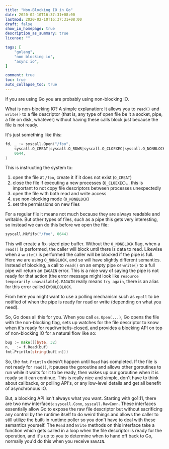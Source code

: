 ```yaml
---
title: "Non-Blocking IO in Go"
date: 2020-02-10T16:37:31+08:00
lastmod: 2020-02-10T16:37:31+08:00
draft: false
show_in_homepage: true
description_as_summary: true
license: ""

tags: [
    "golang",
    "non blocking io",
    "async io",
]

comment: true
toc: true
auto_collapse_toc: true
---
```



If you are using Go you are probably using non-blocking IO.

What is non-blocking IO? A simple explanation: It allows you to `read()` and `write()` to a file descriptor (that is, any type of open file be it a socket, pipe, a file on disk, whatever) without having these calls block just because the file is not ready.

It's just something like this:
```go
fd, _ := syscall.Open("/foo",
    syscall.O_CREAT|syscall.O_RDWR|syscall.O_CLOEXEC|syscall.O_NONBLOCK,
    0644,
)
```

This is instructing the system to:
1. open the file at `/foo`, create it if it does not exist (`O_CREAT`)
2. close the file if executing a new processes (`O_CLOEXEC`)… this is important to not copy file descriptors between processes unexpectedly
3. open the file with both read and write access
4. use non-blocking mode (`O_NONBLOCK`)
5. set the permissions on new files

For a regular file it means not much because they are always readable and writable. But other types of files, such as a pipe this gets very interesting, so instead we can do this before we open the file:
```go
syscall.Mkfifo("/foo", 0644)
```

This will create a fix-sized pipe buffer. Without the `O_NONBLOCK` flag, when a `read()` is performed, the caller will block until there is data to read. Likewise when a `write()` is performed the caller will be blocked if the pipe is full. Here we are using `O_NONBLOCK`, and so will have slightly different semantics. Instead of blocking, a call to `read()` on an empty pipe or `write()` to a full pipe will return an `EAGAIN` error. This is a nice way of saying the pipe is not ready for that action (the error message might look like `resource temporarily unavailable`). `EAGAIN` really means `try again`, there is an alias for this error called `EWOULDBLOCK`.

From here you might want to use a polling mechanism such as `epoll` to be notified of when the pipe is ready for read or write (depending on what you need).

So, Go does all this for you. When you call `os.Open(...)`, Go opens the file with the non-blocking flag, sets up watches for the file descriptor to know when it's ready for read/write/is-closed, and provides a blocking API on top of non-blocking IO for a natural flow like so:
```go
bug := make([]byte, 32)
n, _ := f.Read(buf)
fmt.Println(string(buf[:n]))
```

So, the `fmt.Println` doesn't happen until `Read` has completed. If the file is not ready for `read()`, it pauses the goroutine and allows other goroutines to run while it waits for it to be ready, then wakes up our goroutine when it is ready so it can continue. This is really nice and simple, don't have to think about callbacks, or polling API's, or any low-level details and get all benefit of asynchronous IO.

But, a blocking API isn't always what you want. Starting with go1.11, there are two new interfaces: `syscall.Conn`, `syscall.RawConn`. These interfaces essentially allow Go to expose the raw file descriptor but without sacrificing any control by the runtime itself to do weird things and allows the caller to still utilize the built-in runtime poller so you don't have to deal with these semantics yourself.
The `Read` and `Write` methods on this interface take a function which gets called in a loop when the file descriptor is ready for the operation, and it's up to you to determine when to hand off back to Go, normally you'd do this when you receive `EAGAIN`.